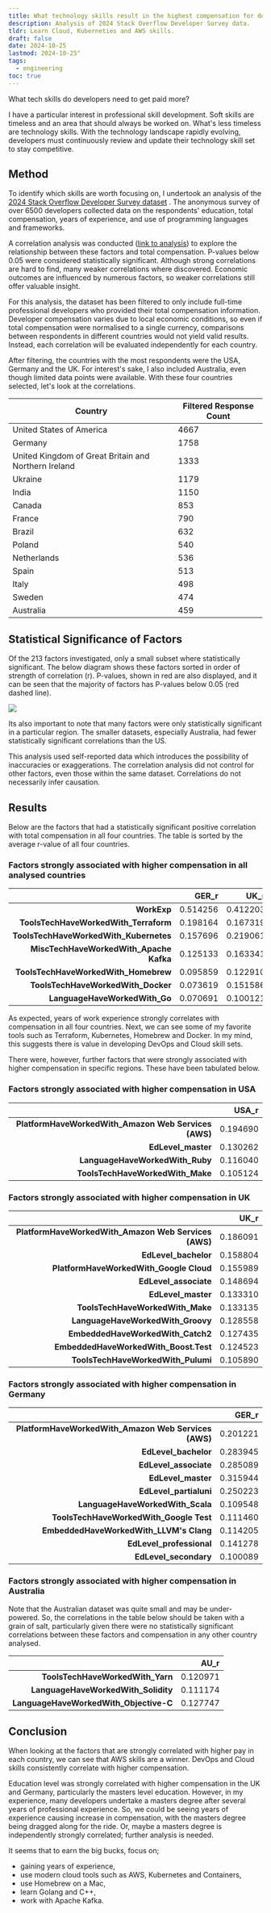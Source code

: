 ```yaml
---
title: What technology skills result in the highest compensation for developers?
description: Analysis of 2024 Stack Overflow Developer Survey data.
tldr: Learn Cloud, Kuberneties and AWS skills.
draft: false
date: 2024-10-25
lastmod: 2024-10-25"
tags:
  - engineering
toc: true
---
```

What tech skills do developers need to get paid more?


I have a particular interest in professional skill development. Soft skills are timeless and an area that should always be worked on. What's less timeless are technology skills. With the technology landscape rapidly evolving, developers must continuously review and update their technology skill set to stay competitive.
## Method

To identify which skills are worth focusing on, I undertook an analysis of the [2024 Stack Overflow Developer Survey dataset](https://survey.stackoverflow.co/) . The anonymous survey of over 6500 developers collected data on the respondents' education, total compensation, years of experience, and use of programming languages and frameworks.

A correlation analysis was conducted ([link to analysis](/26-10-24-github-servey-salary/26-10-24-github-survey-salary.ipynb)) to explore the relationship between these factors and total compensation. P-values below 0.05 were considered statistically significant. Although strong correlations are hard to find, many weaker correlations where discovered. Economic outcomes are influenced by numerous factors, so weaker correlations still offer valuable insight.  

For this analysis, the dataset has been filtered to only include full-time professional developers who provided their total compensation information. Developer compensation varies due to local economic conditions, so even if total compensation were normalised to a single currency, comparisons between respondents in different countries would not yield valid results. Instead, each correlation will be evaluated independently for each country.

After filtering, the countries with the most respondents were the USA, Germany and the UK. For interest's sake, I also included Australia, even though limited data points were available. With these four countries selected, let's look at the correlations.

| **Country**                                          | **Filtered Response Count** |
| ---------------------------------------------------- | --------------------------- |
| United States of America                             | 4667                        |
| Germany                                              | 1758                        |
| United Kingdom of Great Britain and Northern Ireland | 1333                        |
| Ukraine                                              | 1179                        |
| India                                                | 1150                        |
| Canada                                               | 853                         |
| France                                               | 790                         |
| Brazil                                               | 632                         |
| Poland                                               | 540                         |
| Netherlands                                          | 536                         |
| Spain                                                | 513                         |
| Italy                                                | 498                         |
| Sweden                                               | 474                         |
| Australia                                            | 459                         |

## Statistical Significance of Factors

Of the 213 factors investigated, only a small subset where statistically significant. The below diagram shows these factors sorted in order of strength of correlation (r). P-values, shown in red are also displayed, and it can be seen that the majority of factors has P-values below 0.05 (red dashed line). 

![](/26-10-24-github-servey-salary/factors_and_p_value.png)

Its also important to note that many factors were only statistically significant in a particular region. The smaller datasets, especially Australia, had fewer statistically significant correlations than the US.

This analysis used self-reported data which introduces the possibility of inaccuracies or exaggerations. The correlation analysis did not control for other factors, even those within the same dataset. Correlations do not necessarily infer causation.

## Results

Below are the factors that had a statistically significant positive correlation with total compensation in all four countries. The table is sorted by the average r-value of all four countries.

### Factors strongly associated with higher compensation in all analysed countries

|                                         | **GER_r** | **UK_r** | **USA_r** | **AU_r** | **AVG_r** |
| --------------------------------------: | --------: | -------: | --------: | -------: | --------: |
|                             **WorkExp** |  0.514256 | 0.412203 |  0.382118 | 0.430147 |  0.434681 |
|   **ToolsTechHaveWorkedWith_Terraform** |  0.198164 | 0.167319 |  0.183067 | 0.124752 |  0.168326 |
|  **ToolsTechHaveWorkedWith_Kubernetes** |  0.157696 | 0.219061 |  0.157023 | 0.119103 |  0.163221 |
| **MiscTechHaveWorkedWith_Apache Kafka** |  0.125133 | 0.163341 |  0.149304 | 0.197993 |  0.158943 |
|    **ToolsTechHaveWorkedWith_Homebrew** |  0.095859 | 0.122910 |  0.170613 | 0.184254 |  0.143409 |
|      **ToolsTechHaveWorkedWith_Docker** |  0.073619 | 0.151586 |  0.118815 | 0.146483 |  0.122626 |
|           **LanguageHaveWorkedWith_Go** |  0.070691 | 0.100121 |  0.125164 | 0.140733 |  0.109177 |


As expected, years of work experience strongly correlates with compensation in all four countries. Next, we can see some of my favorite tools such as Terraform, Kubernetes, Homebrew and Docker. In my mind, this suggests there is value in developing DevOps and Cloud skill sets.

There were, however, further factors that were strongly associated with higher compensation in specific regions. These have been tabulated below.

### Factors strongly associated with higher compensation in USA

|                                                      | **USA_r** |
| ---------------------------------------------------: | --------: |
| **PlatformHaveWorkedWith_Amazon Web Services (AWS)** |  0.194690 |
|                                   **EdLevel_master** |  0.130262 |
|                      **LanguageHaveWorkedWith_Ruby** |  0.116040 |
|                     **ToolsTechHaveWorkedWith_Make** |  0.105124 |

### Factors strongly associated with higher compensation in UK

|                                                      | **UK_r** |
| ---------------------------------------------------: | -------: |
| **PlatformHaveWorkedWith_Amazon Web Services (AWS)** | 0.186091 |
|                                 **EdLevel_bachelor** | 0.158804 |
|              **PlatformHaveWorkedWith_Google Cloud** | 0.155989 |
|                                **EdLevel_associate** | 0.148694 |
|                                   **EdLevel_master** | 0.133310 |
|                     **ToolsTechHaveWorkedWith_Make** | 0.133135 |
|                    **LanguageHaveWorkedWith_Groovy** | 0.128558 |
|                    **EmbeddedHaveWorkedWith_Catch2** | 0.127435 |
|                **EmbeddedHaveWorkedWith_Boost.Test** | 0.124523 |
|                   **ToolsTechHaveWorkedWith_Pulumi** | 0.105890 |

### Factors strongly associated with higher compensation in Germany

|                                                      | **GER_r** |
| ---------------------------------------------------: | --------: |
| **PlatformHaveWorkedWith_Amazon Web Services (AWS)** |  0.201221 |
|                                 **EdLevel_bachelor** |  0.283945 |
|                                **EdLevel_associate** |  0.285089 |
|                                   **EdLevel_master** |  0.315944 |
|                               **EdLevel_partialuni** |  0.250223 |
|                     **LanguageHaveWorkedWith_Scala** |  0.109548 |
|              **ToolsTechHaveWorkedWith_Google Test** |  0.111460 |
|              **EmbeddedHaveWorkedWith_LLVM's Clang** |  0.114205 |
|                             **EdLevel_professional** |  0.141278 |
|                                **EdLevel_secondary** |  0.100089 |

### Factors strongly associated with higher compensation in Australia

Note that the Australian dataset was quite small and may be under-powered. So, the correlations in the table below should be taken with a grain of salt, particularly given there were no statistically significant correlations between these factors and compensation in any other country analysed.

|                                        | **AU_r** |
| -------------------------------------: | -------: |
|       **ToolsTechHaveWorkedWith_Yarn** | 0.120971 |
|    **LanguageHaveWorkedWith_Solidity** | 0.111174 |
| **LanguageHaveWorkedWith_Objective-C** | 0.127747 |

## Conclusion

When looking at the factors that are strongly correlated with higher pay in each country, we can see that AWS skills are a winner. DevOps and Cloud skills consistently correlate with higher compensation.

Education level was strongly correlated with higher compensation in the UK and Germany, particularly the masters level education. However, in my experience, many developers undertake a masters degree after several years of professional experience. So, we could be seeing years of experience causing increase in compensation, with the masters degree being dragged along for the ride. Or, maybe a masters degree is independently strongly correlated; further analysis is needed.

It seems that to earn the big bucks, focus on;

- gaining years of experience,
- use modern cloud tools such as AWS, Kubernetes and Containers,
- use Homebrew on a Mac,
- learn Golang and C++,
- work with Apache Kafka.
